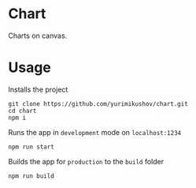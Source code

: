 # Chart

Charts on canvas.

# Usage

Installs the project

```
git clone https://github.com/yurimikushov/chart.git
cd chart
npm i
```

Runs the app in `development` mode on `localhost:1234`

```
npm run start
```

Builds the app for `production` to the `build` folder

```
npm run build
```

